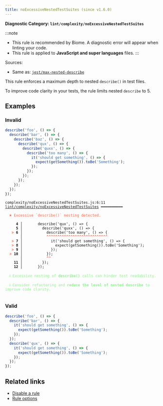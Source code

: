 ```yaml
---
title: noExcessiveNestedTestSuites (since v1.6.0)
---
```


**Diagnostic Category: `lint/complexity/noExcessiveNestedTestSuites`**

:::note
- This rule is recommended by Biome. A diagnostic error will appear when linting your code.
- This rule is applied to **JavaScript and super languages** files.
:::

Sources: 
- Same as: <a href="https://github.com/jest-community/eslint-plugin-jest/blob/main/docs/rules/max-nested-describe.md" target="_blank"><code>jest/max-nested-describe</code></a>

This rule enforces a maximum depth to nested `describe()` in test files.

To improve code clarity in your tests, the rule limits nested `describe` to 5.

## Examples

### Invalid

```jsx
describe('foo', () => {
  describe('bar', () => {
    describe('baz', () => {
      describe('qux', () => {
        describe('quxx', () => {
          describe('too many', () => {
            it('should get something', () => {
              expect(getSomething()).toBe('Something');
            });
          });
        });
      });
    });
  });
});
```

<pre class="language-text"><code class="language-text">complexity/noExcessiveNestedTestSuites.js:6:11 <a href="https://biomejs.dev/linter/rules/no-excessive-nested-test-suites">lint/complexity/noExcessiveNestedTestSuites</a> ━━━━━━━━━━

<strong><span style="color: Tomato;">  </span></strong><strong><span style="color: Tomato;">✖</span></strong> <span style="color: Tomato;">Excessive `describe()` nesting detected.</span>
  
     <strong>4 │ </strong>      describe('qux', () =&gt; {
     <strong>5 │ </strong>        describe('quxx', () =&gt; {
   <strong><span style="color: Tomato;">&gt;</span></strong> <strong>6 │ </strong>          describe('too many', () =&gt; {
    <strong>   │ </strong>          <strong><span style="color: Tomato;">^</span></strong><strong><span style="color: Tomato;">^</span></strong><strong><span style="color: Tomato;">^</span></strong><strong><span style="color: Tomato;">^</span></strong><strong><span style="color: Tomato;">^</span></strong><strong><span style="color: Tomato;">^</span></strong><strong><span style="color: Tomato;">^</span></strong><strong><span style="color: Tomato;">^</span></strong><strong><span style="color: Tomato;">^</span></strong><strong><span style="color: Tomato;">^</span></strong><strong><span style="color: Tomato;">^</span></strong><strong><span style="color: Tomato;">^</span></strong><strong><span style="color: Tomato;">^</span></strong><strong><span style="color: Tomato;">^</span></strong><strong><span style="color: Tomato;">^</span></strong><strong><span style="color: Tomato;">^</span></strong><strong><span style="color: Tomato;">^</span></strong><strong><span style="color: Tomato;">^</span></strong><strong><span style="color: Tomato;">^</span></strong><strong><span style="color: Tomato;">^</span></strong><strong><span style="color: Tomato;">^</span></strong><strong><span style="color: Tomato;">^</span></strong><strong><span style="color: Tomato;">^</span></strong><strong><span style="color: Tomato;">^</span></strong><strong><span style="color: Tomato;">^</span></strong><strong><span style="color: Tomato;">^</span></strong><strong><span style="color: Tomato;">^</span></strong><strong><span style="color: Tomato;">^</span></strong>
   <strong><span style="color: Tomato;">&gt;</span></strong> <strong>7 │ </strong>            it('should get something', () =&gt; {
   <strong><span style="color: Tomato;">&gt;</span></strong> <strong>8 │ </strong>              expect(getSomething()).toBe('Something');
   <strong><span style="color: Tomato;">&gt;</span></strong> <strong>9 │ </strong>            });
<strong><span style="color: Tomato;">  </span></strong><strong><span style="color: Tomato;">&gt;</span></strong> <strong>10 │ </strong>          });
    <strong>   │ </strong>          <strong><span style="color: Tomato;">^</span></strong><strong><span style="color: Tomato;">^</span></strong>
    <strong>11 │ </strong>        });
    <strong>12 │ </strong>      });
  
<strong><span style="color: lightgreen;">  </span></strong><strong><span style="color: lightgreen;">ℹ</span></strong> <span style="color: lightgreen;">Excessive nesting of </span><span style="color: lightgreen;"><strong>describe()</strong></span><span style="color: lightgreen;"> calls can hinder test readability.</span>
  
<strong><span style="color: lightgreen;">  </span></strong><strong><span style="color: lightgreen;">ℹ</span></strong> <span style="color: lightgreen;">Consider refactoring and </span><span style="color: lightgreen;"><strong>reduce the level of nested describe</strong></span><span style="color: lightgreen;"> to improve code clarity.</span>
  
</code></pre>

### Valid

```jsx
describe('foo', () => {
  describe('bar', () => {
    it('should get something', () => {
      expect(getSomething()).toBe('Something');
    });
  });
  describe('qux', () => {
    it('should get something', () => {
      expect(getSomething()).toBe('Something');
    });
  });
});
```

## Related links

- [Disable a rule](/linter/#disable-a-lint-rule)
- [Rule options](/linter/#rule-options)
